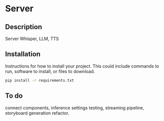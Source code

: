 # Server

## Description

Server Whisper, LLM, TTS

## Installation

Instructions for how to install your project. This could include commands to run, software to install, or files to download.

```bash
pip install -r requirements.txt
```

## To do

connect components, inference settings testing, streaming pipeline, storyboard generation refactor.

